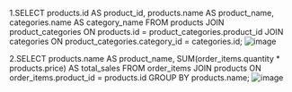 1.SELECT 
    products.id AS product_id,
    products.name AS product_name,
    categories.name AS category_name
FROM products
JOIN product_categories ON products.id = product_categories.product_id
JOIN categories ON product_categories.category_id = categories.id;
![image](https://github.com/user-attachments/assets/4cb16766-c375-4f69-b3ff-48eb39135b6f)

2.SELECT 
    products.name AS product_name,
    SUM(order_items.quantity * products.price) AS total_sales
FROM order_items
JOIN products ON order_items.product_id = products.id
GROUP BY products.name;
![image](https://github.com/user-attachments/assets/d4591b7d-f579-4028-b349-664267226eb9)


